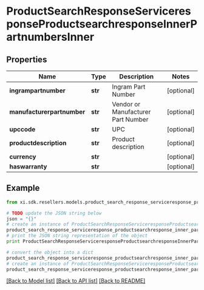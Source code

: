 # ProductSearchResponseServiceresponseProductsearchresponseInnerPartnumbersInner


## Properties

Name | Type | Description | Notes
------------ | ------------- | ------------- | -------------
**ingrampartnumber** | **str** | Ingram Part Number | [optional] 
**manufacturerpartnumber** | **str** | Vendor or Manufacturer Part Number | [optional] 
**upccode** | **str** | UPC | [optional] 
**productdescription** | **str** | Product description | [optional] 
**currency** | **str** |  | [optional] 
**haswarranty** | **str** |  | [optional] 

## Example

```python
from xi.sdk.resellers.models.product_search_response_serviceresponse_productsearchresponse_inner_partnumbers_inner import ProductSearchResponseServiceresponseProductsearchresponseInnerPartnumbersInner

# TODO update the JSON string below
json = "{}"
# create an instance of ProductSearchResponseServiceresponseProductsearchresponseInnerPartnumbersInner from a JSON string
product_search_response_serviceresponse_productsearchresponse_inner_partnumbers_inner_instance = ProductSearchResponseServiceresponseProductsearchresponseInnerPartnumbersInner.from_json(json)
# print the JSON string representation of the object
print ProductSearchResponseServiceresponseProductsearchresponseInnerPartnumbersInner.to_json()

# convert the object into a dict
product_search_response_serviceresponse_productsearchresponse_inner_partnumbers_inner_dict = product_search_response_serviceresponse_productsearchresponse_inner_partnumbers_inner_instance.to_dict()
# create an instance of ProductSearchResponseServiceresponseProductsearchresponseInnerPartnumbersInner from a dict
product_search_response_serviceresponse_productsearchresponse_inner_partnumbers_inner_form_dict = product_search_response_serviceresponse_productsearchresponse_inner_partnumbers_inner.from_dict(product_search_response_serviceresponse_productsearchresponse_inner_partnumbers_inner_dict)
```
[[Back to Model list]](../README.md#documentation-for-models) [[Back to API list]](../README.md#documentation-for-api-endpoints) [[Back to README]](../README.md)


